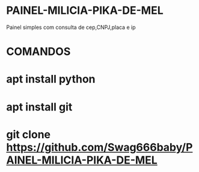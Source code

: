 # PAINEL-MILICIA-PIKA-DE-MEL
Painel simples com consulta de cep,CNPJ,placa e ip


# COMANDOS

# apt install python

# apt install git

# git clone https://github.com/Swag666baby/PAINEL-MILICIA-PIKA-DE-MEL


